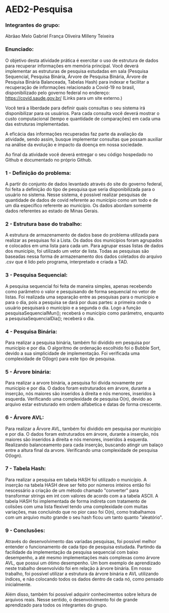 # AED2-Pesquisa

### Integrantes do grupo:
Abrãao Melo
Gabriel França Oliveira
Milleny Teixeira
### Enunciado: 

O objetivo desta atividade prática é exercitar o uso de estrutura de dados para recuperar informações em memória principal. Você deverá implementar as estruturas de pesquisa estudadas em sala (Pesquisa Sequencial, Pesquisa Binária, Árvore de Pesquisa Binária, Árvore de Pesquisa Binária Balanceada, Tabelas Hash) para indexar e facilitar a recuperação de informações relacionado a Covid-19 no brasil, disponibilizado pelo governo federal no endereço: https://covid.saude.gov.br/ (Links para um site externo.)

Você terá a liberdade para definir quais consultas o seu sistema irá disponibilizar para os usuários. Para cada consulta você deverá mostrar o custo computacional (tempo e quantidade de comparações) em cada uma das estruturas implementadas.

A eficácia das informações recuperadas faz parte da avaliação da atividade, sendo assim, busque implementar consultas que possam auxiliar na análise da evolução e impacto da doença em nossa sociedade.

Ao final da atividade você deverá entregar o seu código hospedado no Github e documentado no próprio Github.


### 1 - Definição do problema: 

A partir do conjunto de dados levantado através do site do governo federal, foi feita a definição do tipo de pesquisa que seria disponibilizada para o usuário no sistema. 
Nesse sistema, é possível realizar pesquisas de quantidade de dados de covid referente ao município como um todo e de um dia específico referente ao município. Os dados abordam somente dados referentes ao estado de Minas Gerais.

### 2 - Estrutura base do trabalho: 

A estrutura de armazenamento de dados base do problema utilizada para realizar as pesquisas foi a Lista. Os dados dos municípios foram agrupados e colocados em uma lista para cada um. Para agrupar essas listas de dados dos município, foi utilizado um vetor de lista. Todas as pesquisas são baseadas nessa forma de armazenamento dos dados coletados do arquivo .csv que é lido pelo programa, interpretado e criada a TAD.

### 3 - Pesquisa Sequencial: 

A pesquisa sequencial foi feita de maneira simples, apenas recebendo como parâmetro o valor e pesquisando de forma sequencial no vetor de listas. Foi realizada uma separação entre as pesquisas para o município e para o dia, pois a pesquisa se dará por duas partes: a primeira onde o usuário pesquisará o município e a segunda o dia. Logo a função pesquisaSequencialMun(); receberá o município como parâmetro, enquanto a pesquisaSequencialDia(); receberá o dia.

### 4 - Pesquisa Binária: 

Para realizar a pesquisa binária, também foi dividido em pesquisa por município e por dia. O algoritmo de ordenação escolhido foi o Bubble Sort, devido a sua simplicidade de implementação. Foi verificada uma complexidade de O(logn) para este tipo de pesquisa.

### 5 - Árvore binária:
Para realizar a arvore binária, a pesquisa foi divida novamente por municipio e por dia. O dados foram estruturados em árvore, durante a inserção, nós maiores são inseridos à direita e nós menores, inseridos à esquerda. Verificando uma complexidade de pesquisa O(n), devido ao arquivo estar estruturado em ordem alfabetica e datas de forma crescente.

### 6 - Árvore AVL:
Para realizar a Árvore AVL, também foi dividido em pesquisa por município e por dia. O dados foram estruturados em árvore, durante a inserção, nós maiores são inseridos à direita e nós menores, inseridos à esquerda. Realizando balanceamento para cada inserção, buscando atingir um balaço entre a altura final da arvore.
Verificando uma complexidade de pesquisa O(logn).
### 7 - Tabela Hash:

Para realizar a pesquisa em tabela HASH foi utilizado o município. A inserção na tabela HASH deve ser feito por números inteiros então foi nescessário a criação de um método chamado "converter" para transformar strings em int com valores de acordo com a a tabela ASCII. A tabela HASH foi implementada de forma indireta com tratamento de colisões com uma lista flexivel tendo uma complexidade com muitas variações, mas concluindo que no pior caso foi O(n), como trabalhamos com um arquivo muito grande o seu hash ficou um tanto quanto "aleatório".

### 9 - Conclusões:

Através do desenvolvimento das variadas pesquisas, foi possível melhor entender o funcionamento de cada tipo de pesquisa estudada. Partindo da facilidade da implementação da pesquisa sequencial com baixo desempenho, a até mesmo implementações mais complexas como árvore AVL, que possui um ótimo desempenho. Um bom exemplo de aprendizado neste trabalho desenvolvido foi em relação à árvore binária. Em nosso trabalho, foi possível utilizar a estrutura da árvore binária e AVL utilizando índices, e não colocando todos os dados dentro de cada nó, como pensado inicialmente. 

Além disso, também foi possível adquirir conhecimentos sobre leitura de arquivos reais. Nesse sentido, o desenvolvimento foi de grande aprendizado para todos os integrantes do grupo.
